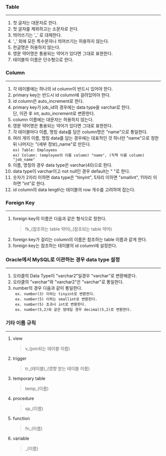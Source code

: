 ### Table
------------------------------------
1. 첫 글자는 대문자로 한다.
2. 첫 글자를 제외하고는 소문자로 쓴다. </br>
3. 띄어쓰기는 ‘_’ 로 대체한다.
4. ‘_’ 외에 모든 특수문자나 띄어쓰기는 허용하지 않는다. </br>
5. 한글명은 허용하지 않는다.
6. 영문 약어명은 통용되는 약어가 있다면 그대로 표현한다.
7. 테이블의 이름은 단수형으로 한다.

### Column
---------------------------------
1. 각 테이블에는 하나의 id column이 반드시 있어야 한다.
2. primary key는 반드시 id column에 걸려있어야 한다.
3. id column은 auto_increment로 한다.
4. primary key가 job_id의 경우에는 data type을 varchar로 한다. </br>
   단, 이관 후 int, auto_increment로 변환한다.</br>
5. column 이름에는 대문자는 허용하지 않는다.
6. 영문 약어명은 통용되는 약어가 있다면 그대로 표현한다.
7. 각 테이블마다 이름, 명칭 data를 담은 column명은 "name"으로 통일한다.
8. 여러 개의 이름, 명칭 data를 담는 경우에는 대표적인 것 하나만 "name"으로 정한 뒤
   나머지는 "(세부 정보)_name"로 만든다. </br>
   `ex) Table: Employees ` </br>
   `ex) Column: (employee의 이름 column) "name", (직책 이름 column) "job_name" ` </br> 
9. 이름, 명칭의 경우 data type은 varchar(40)으로 한다.
10. data type이 varchar이고 not null인 경우 default는 " "로 한다.
11. 숫자가 2자리 이하면 data type은 "tinyint", 5자리 이하면 "smallint", 11자리 이하면 "int"로 한다.
12. id column의 data length는 테이블의 row 개수를 고려하여 잡는다.

### Foreign Key
------------------------------------
1. foreign key의 이름은 다음과 같은 형식으로 정한다. </br>
   > fk_(참조하는 table 약어)_(참조되는 table 약어)
2. foreign key가 걸리는 column의 이름은 참조하는 table 이름과 같게 한다.
3. foreign key는 참조하는 테이블의 id column에 설정한다.

### Oracle에서 MySQL로 이관하는 경우 data type 설정
---------------------------------------
1. 오라클의 Data Type이 "varchar2"일경우 "varchar"로 변환해준다. 
2. 오라클의 "varchar"와 "varchar2"은 "varchar"로 통일한다.
3. number의 경우 다음과 같이 통일한다.</br>
    ` ex. number(3) 이하는 tinyint로 변환한다.` </br> 
    ` ex. number(5) 이하는 smallint로 변환한다.` </br>
    ` ex. number(5) 초과시 int로 변환한다.` </br>
    ` ex. number(5,2)와 같은 형태일 경우 decimal(5,2)로 변환한다.` </br> 

### 기타 이름 규칙
-----------------------------------
1. view </br>
    > v_(join되는 테이블 이름)
2. trigger </br>
    > tr_(테이블)_(영향 받는 테이블 이름)
3. temporary table </br> 
    > temp_(이름) 
4. procedure </br> 
    > sp_(이름) 
5. function </br>
    > fn_(이름) 
6. variable </br>
    > _(이름) 

